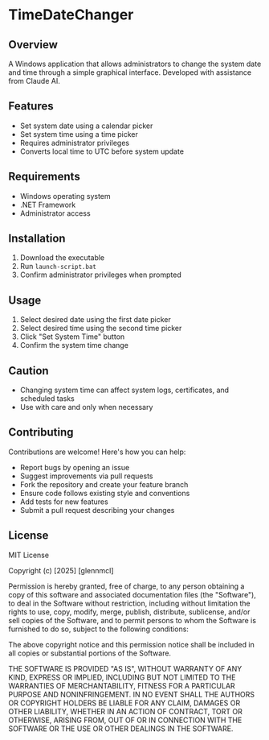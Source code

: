 # TimeDateChanger

## Overview
A Windows application that allows administrators to change the system date and time through a simple graphical interface. Developed with assistance from Claude AI.

## Features
- Set system date using a calendar picker
- Set system time using a time picker
- Requires administrator privileges
- Converts local time to UTC before system update

## Requirements
- Windows operating system
- .NET Framework
- Administrator access

## Installation
1. Download the executable
2. Run `launch-script.bat`
3. Confirm administrator privileges when prompted

## Usage
1. Select desired date using the first date picker
2. Select desired time using the second time picker
3. Click "Set System Time" button
4. Confirm the system time change

## Caution
- Changing system time can affect system logs, certificates, and scheduled tasks
- Use with care and only when necessary

## Contributing
Contributions are welcome! Here's how you can help:
- Report bugs by opening an issue
- Suggest improvements via pull requests
- Fork the repository and create your feature branch
- Ensure code follows existing style and conventions
- Add tests for new features
- Submit a pull request describing your changes

## License
MIT License

Copyright (c) [2025] [glennmcl]

Permission is hereby granted, free of charge, to any person obtaining a copy
of this software and associated documentation files (the "Software"), to deal
in the Software without restriction, including without limitation the rights
to use, copy, modify, merge, publish, distribute, sublicense, and/or sell
copies of the Software, and to permit persons to whom the Software is
furnished to do so, subject to the following conditions:

The above copyright notice and this permission notice shall be included in all
copies or substantial portions of the Software.

THE SOFTWARE IS PROVIDED "AS IS", WITHOUT WARRANTY OF ANY KIND, EXPRESS OR
IMPLIED, INCLUDING BUT NOT LIMITED TO THE WARRANTIES OF MERCHANTABILITY,
FITNESS FOR A PARTICULAR PURPOSE AND NONINFRINGEMENT. IN NO EVENT SHALL THE
AUTHORS OR COPYRIGHT HOLDERS BE LIABLE FOR ANY CLAIM, DAMAGES OR OTHER
LIABILITY, WHETHER IN AN ACTION OF CONTRACT, TORT OR OTHERWISE, ARISING FROM,
OUT OF OR IN CONNECTION WITH THE SOFTWARE OR THE USE OR OTHER DEALINGS IN THE
SOFTWARE.
